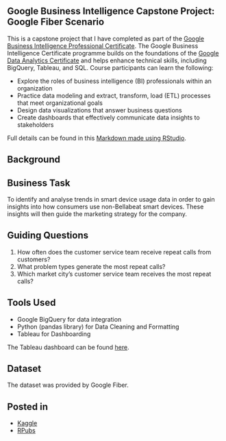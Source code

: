 Google Business Intelligence Capstone Project: Google Fiber Scenario
---

This is a capstone project that I have completed as part of the [Google Business Intelligence Professional Certificate](https://www.coursera.org/professional-certificates/google-business-intelligence). The Google Business Intelligence Certificate programme builds on the foundations of the [Google Data Analytics Certificate](https://www.coursera.org/professional-certificates/google-data-analytics) and helps enhance technical skills, including BigQuery, Tableau, and SQL. Course participants can learn the following:

* Explore the roles of business intelligence (BI) professionals within an organization
* Practice data modeling and extract, transform, load (ETL) processes that meet organizational goals 
* Design data visualizations that answer business questions
* Create dashboards that effectively communicate data insights to stakeholders

Full details can be found in this [Markdown made using RStudio]().

## Background


## Business Task
To identify and analyse trends in smart device usage data in order to gain insights into how consumers use non-Bellabeat smart devices. These insights will then guide the marketing strategy for the company.

## Guiding Questions
1. How often does the customer service team receive repeat calls from customers?
2. What problem types generate the most repeat calls?
3. Which market city’s customer service team receives the most repeat calls?

## Tools Used
- Google BigQuery for data integration
- Python (pandas library) for Data Cleaning and Formatting
- Tableau for Dashboarding

The Tableau dashboard can be found [here](https://public.tableau.com/app/profile/daniel.poe/viz/GoogleBusinessIntelligenceCapstoneProjectGoogleFiberScenario/GoogleFiberDashboard).

## Dataset
The dataset was provided by Google Fiber.

## Posted in
- [Kaggle]()
- [RPubs]()
